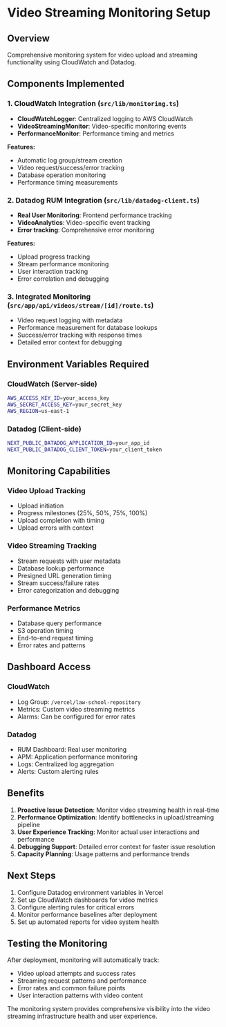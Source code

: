 # Video Streaming Monitoring Setup

## Overview
Comprehensive monitoring system for video upload and streaming functionality using CloudWatch and Datadog.

## Components Implemented

### 1. CloudWatch Integration (`src/lib/monitoring.ts`)
- **CloudWatchLogger**: Centralized logging to AWS CloudWatch
- **VideoStreamingMonitor**: Video-specific monitoring events
- **PerformanceMonitor**: Performance timing and metrics

**Features:**
- Automatic log group/stream creation
- Video request/success/error tracking
- Database operation monitoring
- Performance timing measurements

### 2. Datadog RUM Integration (`src/lib/datadog-client.ts`)
- **Real User Monitoring**: Frontend performance tracking
- **VideoAnalytics**: Video-specific event tracking
- **Error tracking**: Comprehensive error monitoring

**Features:**
- Upload progress tracking
- Stream performance monitoring
- User interaction tracking
- Error correlation and debugging

### 3. Integrated Monitoring (`src/app/api/videos/stream/[id]/route.ts`)
- Video request logging with metadata
- Performance measurement for database lookups
- Success/error tracking with response times
- Detailed error context for debugging

## Environment Variables Required

### CloudWatch (Server-side)
```bash
AWS_ACCESS_KEY_ID=your_access_key
AWS_SECRET_ACCESS_KEY=your_secret_key
AWS_REGION=us-east-1
```

### Datadog (Client-side)
```bash
NEXT_PUBLIC_DATADOG_APPLICATION_ID=your_app_id
NEXT_PUBLIC_DATADOG_CLIENT_TOKEN=your_client_token
```

## Monitoring Capabilities

### Video Upload Tracking
- Upload initiation
- Progress milestones (25%, 50%, 75%, 100%)
- Upload completion with timing
- Upload errors with context

### Video Streaming Tracking
- Stream requests with user metadata
- Database lookup performance
- Presigned URL generation timing
- Stream success/failure rates
- Error categorization and debugging

### Performance Metrics
- Database query performance
- S3 operation timing
- End-to-end request timing
- Error rates and patterns

## Dashboard Access

### CloudWatch
- Log Group: `/vercel/law-school-repository`
- Metrics: Custom video streaming metrics
- Alarms: Can be configured for error rates

### Datadog
- RUM Dashboard: Real user monitoring
- APM: Application performance monitoring
- Logs: Centralized log aggregation
- Alerts: Custom alerting rules

## Benefits

1. **Proactive Issue Detection**: Monitor video streaming health in real-time
2. **Performance Optimization**: Identify bottlenecks in upload/streaming pipeline
3. **User Experience Tracking**: Monitor actual user interactions and performance
4. **Debugging Support**: Detailed error context for faster issue resolution
5. **Capacity Planning**: Usage patterns and performance trends

## Next Steps

1. Configure Datadog environment variables in Vercel
2. Set up CloudWatch dashboards for video metrics
3. Configure alerting rules for critical errors
4. Monitor performance baselines after deployment
5. Set up automated reports for video system health

## Testing the Monitoring

After deployment, monitoring will automatically track:
- Video upload attempts and success rates
- Streaming request patterns and performance
- Error rates and common failure points
- User interaction patterns with video content

The monitoring system provides comprehensive visibility into the video streaming infrastructure health and user experience.

